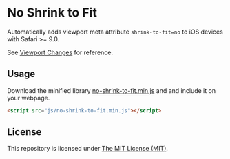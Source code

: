 # No Shrink to Fit

Automatically adds viewport meta attribute ```shrink-to-fit=no``` to iOS devices with Safari >= 9.0.

See [Viewport Changes](https://developer.apple.com/library/ios/releasenotes/General/WhatsNewInSafari/Articles/Safari_9_1.html#//apple_ref/doc/uid/TP40014305-CH10-SW6) for reference.

## Usage

Download the minified library [no-shrink-to-fit.min.js](https://raw.githubusercontent.com/tditlu/bash/master/js/no-shrink-to-fit.min.js) and and include it on your webpage.

```html
<script src="js/no-shrink-to-fit.min.js"></script>
```

## License

This repository is licensed under [The MIT License (MIT)](LICENSE).

